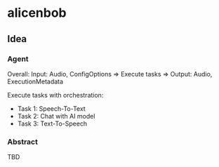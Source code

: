 # alicenbob

## Idea

### Agent

Overall: Input: Audio, ConfigOptions => Execute tasks => Output: Audio, ExecutionMetadata

Execute tasks with orchestration:

- Task 1: Speech-To-Text
- Task 2: Chat with AI model
- Task 3: Text-To-Speech

### Abstract

TBD
